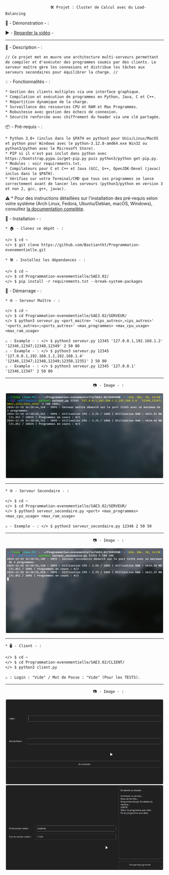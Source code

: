 						🛠️ Projet : Cluster de Calcul avec du Load-Balancing

🎥 - Démonstration - : 
	
 ▶️ - [Regarder la vidéo](https://drive.google.com/file/d/1bKXcfdShKR9zl6xLlGAzUsQhfO8umSdE/preview) -

-------------------------------------------------------------------------------------------------------------------------------	

📜 - Description - :

	// Ce projet met en œuvre une architecture multi-serveurs permettant de compiler et d'exécuter des programmes soumis par des clients. Le serveur maître gère les connexions et distribue les tâches aux serveurs secondaires pour équilibrer la charge. //

💡 - Fonctionnalités - :

	* Gestion des clients multiples via une interface graphique.
	* Compilation et exécution de programmes en Python, Java, C et C++.
	* Répartition dynamique de la charge.
	* Surveillance des ressources CPU et RAM et Max Programmes.
	* Robustesse avec gestion des échecs de connexion.
	* Sécurité renforcée avec chiffrement du header via une clé partagée.

📦 - Pré-requis - :

	* Python 3.8+ (inclus dans le $PATH en python3 pour Unix/Linux/MacOS et python pour Windows avec le python-3.12.8-amd64.exe Win32 ou python3/python avec le Microsoft Store).
	* PIP si il n'est pas inclut dans python avec https://bootstrap.pypa.io/get-pip.py puis python3/python get-pip.py.
	* Modules : voir requirements.txt.
	* Compilateurs pour C et C++ et Java (GCC, G++, OpenJDK-Devel (javac) inclus dans le $PATH).
	* Vérifiez sur votre Terminal/CMD que tous ses programmes se lance correctement avant de lancer les serveurs (python3/python en version 3 et non 2, gcc, g++, javac).

⚠️ * Pour des instructions détaillées sur l'installation des pré-requis selon votre système (Arch Linux, Fedora, Ubuntu/Debian, macOS, Windows), consultez [la documentation complète](INSTALL.md).

🔧 - Installation - :

	* 🏠 - Clonez ce dépôt - :
	
	</> $ cd ~
	</> $ git clone https://github.com/Bastiantkt/Programmation-evenementielle.git

	* 🛠 - Installez les dépendances - :
	
	</> $ cd ~
	</> $ cd Programmation-evenementielle/SAE3.02/
	</> $ pip install -r requirements.txt --break-system-packages

🚀 - Démarrage - :

	* 🌐 - Serveur Maître - :
	
	</> $ cd ~
	</> $ cd Programmation-evenementielle/SAE3.02/SERVEUR/
	</> $ python3 serveur.py <port_maitre> '<ips_autres>,<ips_autres>' '<ports_autres>;<ports_autres>' <max_programmes> <max_cpu_usage> <max_ram_usage>

	⚠️ - Example - : </> $ python3 serveur.py 12345 '127.0.0.1,192.168.1.2' '12346,12347;12348,12349' 2 50 80
	⚠️ - Example - : </> $ python3 serveur.py 12345 '127.0.0.1,192.168.1.2,192.168.1.4' '12346,12347;12348,12349;12350,12351' 2 50 80
	⚠️ - Example - : </> $ python3 serveur.py 12345 '127.0.0.1' '12346,12347' 2 50 80

-------------------------------------------------------------------------------------------------------------------------------

					                       📷 - Image - :
<p align="center"> 
<img src="IMAGES/Screenshot2.png" alt="Aperçu de l'application" width="500">
</p>

-------------------------------------------------------------------------------------------------------------------------------	
	
	* 🌐 - Serveur Secondaire - :
	
	</> $ cd ~
	</> $ cd Programmation-evenementielle/SAE3.02/SERVEUR/
	</> $ python3 serveur_secondaire.py <port> <max_programmes> <max_cpu_usage> <max_ram_usage>

	⚠️ - Exemple - : </> $ python3 serveur_secondaire.py 12346 2 50 50
						    
-------------------------------------------------------------------------------------------------------------------------------

					                       📷 - Image - :
<p align="center"> 
<img src="IMAGES/Screenshot3.png" alt="Aperçu de l'application" width="500">
</p>

-------------------------------------------------------------------------------------------------------------------------------	
						    
	* 🖥 - Client - :
	
	</> $ cd ~
	</> $ cd Programmation-evenementielle/SAE3.02/CLIENT/
	</> $ python3 client.py

	⚠️ : Login : "Vide" / Mot de Passe : "Vide" (Pour les TESTS).

-------------------------------------------------------------------------------------------------------------------------------
					                       📷 - Image - :
<p align="center">  
  <img src="IMAGES/Screenshot4.png" alt="Image 1" width="500">
  <img src="IMAGES/Screenshot1.png" alt="Image 2" width="500">
</p>



	